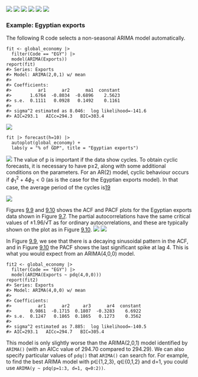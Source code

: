 ![](https://i.imgur.com/EWwYD9S.png)
![](https://i.imgur.com/8CKSb3W.png)
![](https://i.imgur.com/tte5aiI.png)
![](https://i.imgur.com/yS3tC3a.png)
![](https://i.imgur.com/TV5hCgz.png)
![](https://i.imgur.com/KsxSHyc.png)


### Example: Egyptian exports
The following R code selects a non-seasonal ARIMA model automatically.
```
fit <- global_economy |>
  filter(Code == "EGY") |>
  model(ARIMA(Exports))
report(fit)
#> Series: Exports 
#> Model: ARIMA(2,0,1) w/ mean 
#> 
#> Coefficients:
#>          ar1      ar2      ma1  constant
#>       1.6764  -0.8034  -0.6896    2.5623
#> s.e.  0.1111   0.0928   0.1492    0.1161
#> 
#> sigma^2 estimated as 8.046:  log likelihood=-141.6
#> AIC=293.1   AICc=294.3   BIC=303.4
```
![](https://i.imgur.com/JNLpx3x.png)
```
fit |> forecast(h=10) |>
  autoplot(global_economy) +
  labs(y = "% of GDP", title = "Egyptian exports")
```
![](https://i.imgur.com/FDbiZpY.png)
The value of p is important if the data show cycles. To obtain cyclic forecasts, it is necessary to have p≥2, along with some additional conditions on the parameters. For an AR(2) model, cyclic behaviour occurs if $ϕ^2_1+4ϕ_2<0$ (as is the case for the Egyptian exports model). In that case, the average period of the cycles is[19](https://otexts.com/fpp3/non-seasonal-arima.html#fn19)

![](https://i.imgur.com/6erK4ox.png)


Figures [9.9](https://otexts.com/fpp3/non-seasonal-arima.html#fig:egyptacf) and [9.10](https://otexts.com/fpp3/non-seasonal-arima.html#fig:egyptpacf) shows the ACF and PACF plots for the Egyptian exports data shown in Figure [9.7](https://otexts.com/fpp3/non-seasonal-arima.html#fig:egyptexports). The partial autocorrelations have the same critical values of ±1.96/√T as for ordinary autocorrelations, and these are typically shown on the plot as in Figure [9.10](https://otexts.com/fpp3/non-seasonal-arima.html#fig:egyptpacf).
![](https://i.imgur.com/pp9oCVI.png)
![](https://i.imgur.com/tykxrWw.png)

In Figure [9.9](https://otexts.com/fpp3/non-seasonal-arima.html#fig:egyptacf), we see that there is a decaying sinusoidal pattern in the ACF, and in Figure [9.10](https://otexts.com/fpp3/non-seasonal-arima.html#fig:egyptpacf) the PACF shows the last significant spike at lag 4. This is what you would expect from an ARIMA(4,0,0) model.
```
fit2 <- global_economy |>
  filter(Code == "EGY") |>
  model(ARIMA(Exports ~ pdq(4,0,0)))
report(fit2)
#> Series: Exports 
#> Model: ARIMA(4,0,0) w/ mean 
#> 
#> Coefficients:
#>          ar1      ar2     ar3      ar4  constant
#>       0.9861  -0.1715  0.1807  -0.3283    6.6922
#> s.e.  0.1247   0.1865  0.1865   0.1273    0.3562
#> 
#> sigma^2 estimated as 7.885:  log likelihood=-140.5
#> AIC=293.1   AICc=294.7   BIC=305.4
```
This model is only slightly worse than the ARIMA(2,0,1) model identified by `ARIMA()` (with an AICc value of 294.70 compared to 294.29).
We can also specify particular values of `pdq()` that `ARIMA()` can search for. For example, to find the best ARIMA model with p∈{1,2,3}, q∈{0,1,2} and d=1, you could use `ARIMA(y ~ pdq(p=1:3, d=1, q=0:2))`.
